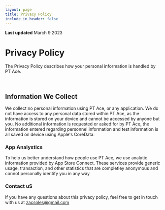 ```yaml
---
layout: page
title: Privacy Policy
include_in_header: false
---
```


**Last updated**
March 9 2023

# Privacy Policy
The Privacy Policy describes how your personal information is handled by PT Ace.

<br>

## Information We Collect
We collect no personal information using PT Ace, or any application. We do not have access to any personal data stored within PT Ace, as the information is stored on your device and cannot be accessed by anyone but you. No additional information is requested or asked for by PT Ace, the information entered regarding personnel information and test information is all saved on device using Apple's CoreData.

### App Analystics
To help us better understand how people use PT Ace, we use analytic information provided by App Store Connect. These services provide generic usage, transaction, and other statistics that are completley anonymous and connot personally identify you in any way

### Contact uS
If you have any questions about this privacy policy, feel free to get in touch with us at zacsoles@gmail.com